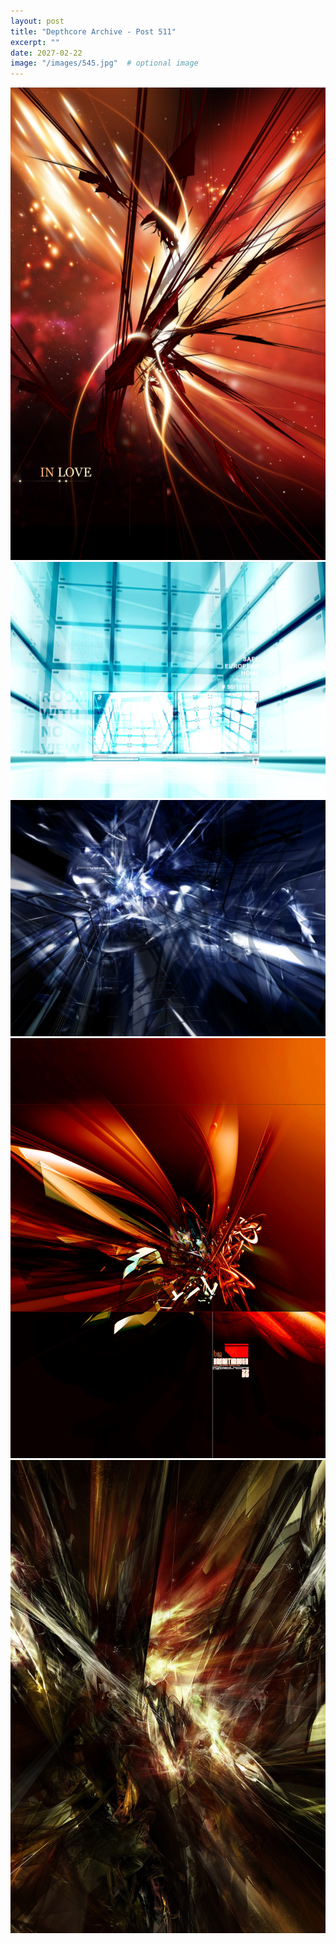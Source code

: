```yaml
---
layout: post
title: "Depthcore Archive - Post 511"
excerpt: ""
date: 2027-02-22
image: "/images/545.jpg"  # optional image
---
```


<img src="/images/545.jpg">
<img src="/images/546.jpg" alt="546.jpg"/>
<img src="/images/547.jpg" alt="547.jpg"/>
<img src="/images/548.jpg" alt="548.jpg"/>
<img src="/images/549.jpg" alt="549.jpg"/>
